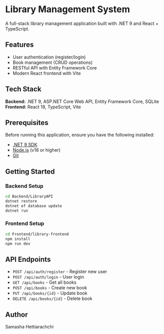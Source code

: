 # Library Management System

A full-stack library management application built with .NET 9 and React + TypeScript.

## Features

- User authentication (register/login)
- Book management (CRUD operations)
- RESTful API with Entity Framework Core
- Modern React frontend with Vite

## Tech Stack

**Backend:** .NET 9, ASP.NET Core Web API, Entity Framework Core, SQLite  
**Frontend:** React 18, TypeScript, Vite

## Prerequisites

Before running this application, ensure you have the following installed:

- [.NET 9 SDK](https://dotnet.microsoft.com/download/dotnet/9.0)
- [Node.js](https://nodejs.org/) (v18 or higher)
- [Git](https://git-scm.com/)

## Getting Started

### Backend Setup

```bash
cd Backend/LibraryAPI
dotnet restore
dotnet ef database update
dotnet run
```

### Frontend Setup

```bash
cd Frontend/library-frontend
npm install
npm run dev
```

## API Endpoints

- `POST /api/auth/register` - Register new user
- `POST /api/auth/login` - User login
- `GET /api/books` - Get all books
- `POST /api/books` - Create new book
- `PUT /api/books/{id}` - Update book
- `DELETE /api/books/{id}` - Delete book

## Author

Samasha Hettiarachchi
